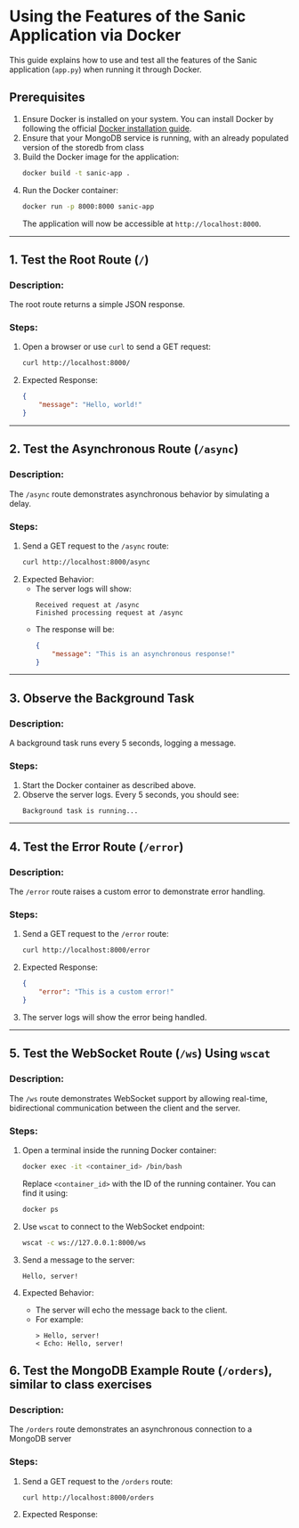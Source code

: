 # Using the Features of the Sanic Application via Docker

This guide explains how to use and test all the features of the Sanic application (`app.py`) when running it through Docker.

## Prerequisites

1. Ensure Docker is installed on your system. You can install Docker by following the official [Docker installation guide](https://docs.docker.com/get-docker/).
2. Ensure that your MongoDB service is running, with an already populated version of the storedb from class
3. Build the Docker image for the application:
   ```bash
   docker build -t sanic-app .
   ```
4. Run the Docker container:
   ```bash
   docker run -p 8000:8000 sanic-app
   ```
   The application will now be accessible at `http://localhost:8000`.

---

## 1. Test the Root Route (`/`)

### Description:
The root route returns a simple JSON response.

### Steps:
1. Open a browser or use `curl` to send a GET request:
   ```bash
   curl http://localhost:8000/
   ```
2. Expected Response:
   ```json
   {
       "message": "Hello, world!"
   }
   ```

---

## 2. Test the Asynchronous Route (`/async`)

### Description:
The `/async` route demonstrates asynchronous behavior by simulating a delay.

### Steps:
1. Send a GET request to the `/async` route:
   ```bash
   curl http://localhost:8000/async
   ```
2. Expected Behavior:
   - The server logs will show:
     ```
     Received request at /async
     Finished processing request at /async
     ```
   - The response will be:
     ```json
     {
         "message": "This is an asynchronous response!"
     }
     ```

---

## 3. Observe the Background Task

### Description:
A background task runs every 5 seconds, logging a message.

### Steps:
1. Start the Docker container as described above.
2. Observe the server logs. Every 5 seconds, you should see:
   ```
   Background task is running...
   ```

---

## 4. Test the Error Route (`/error`)

### Description:
The `/error` route raises a custom error to demonstrate error handling.

### Steps:
1. Send a GET request to the `/error` route:
   ```bash
   curl http://localhost:8000/error
   ```
2. Expected Response:
   ```json
   {
       "error": "This is a custom error!"
   }
   ```
3. The server logs will show the error being handled.

---

## 5. Test the WebSocket Route (`/ws`) Using `wscat`

### Description:
The `/ws` route demonstrates WebSocket support by allowing real-time, bidirectional communication between the client and the server.

### Steps:
1. Open a terminal inside the running Docker container:
   ```bash
   docker exec -it <container_id> /bin/bash
   ```
   Replace `<container_id>` with the ID of the running container. You can find it using:
   ```bash
   docker ps
   ```

2. Use `wscat` to connect to the WebSocket endpoint:
   ```bash
   wscat -c ws://127.0.0.1:8000/ws
   ```

3. Send a message to the server:
   ```
   Hello, server!
   ```

4. Expected Behavior:
   - The server will echo the message back to the client.
   - For example:
     ```
     > Hello, server!
     < Echo: Hello, server!
     ```

## 6. Test the MongoDB Example Route (`/orders`), similar to class exercises

### Description:
The `/orders` route demonstrates an asynchronous connection to a MongoDB server

### Steps:
1. Send a GET request to the `/orders` route:
   ```bash
   curl http://localhost:8000/orders
   ```
2. Expected Response:
   